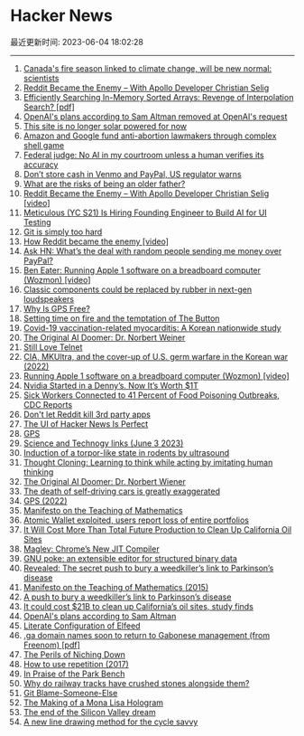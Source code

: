 # Hacker News

最近更新时间: 2023-06-04 18:02:28

--- 
1. [Canada's fire season linked to climate change, will be new normal: scientists](https://www.ctvnews.ca/canada/canada-s-unprecedented-fire-season-linked-to-climate-change-will-be-the-new-normal-scientists-1.6425110) 
2. [Reddit Became the Enemy – With Apollo Developer Christian Selig](https://www.youtube.com/watch?v=Ypwgu1BpaO0) 
3. [Efficiently Searching In-Memory Sorted Arrays: Revenge of Interpolation Search? [pdf]](https://pages.cs.wisc.edu/~chronis/files/efficiently_searching_sorted_arrays.pdf) 
4. [OpenAI's plans according to Sam Altman removed at OpenAI's request](https://humanloop.com/blog/openai-plans) 
5. [This site is no longer solar powered for now](https://www.andrewjvpowell.com/articles/this-site-is-no-longer-solar-powered-for-now/) 
6. [Amazon and Google fund anti-abortion lawmakers through complex shell game](https://www.theguardian.com/world/2023/jun/03/anti-abortion-lawmakers-donation-amazon-google-comcast) 
7. [Federal judge: No AI in my courtroom unless a human verifies its accuracy](https://arstechnica.com/tech-policy/2023/05/federal-judge-no-ai-in-my-courtroom-unless-a-human-verifies-its-accuracy/) 
8. [Don’t store cash in Venmo and PayPal, US regulator warns](https://www.cnn.com/2023/06/02/investing/payment-apps-safety/index.html) 
9. [What are the risks of being an older father?](https://www.bbc.com/future/article/20230602-what-are-the-risks-of-being-an-older-father) 
10. [Reddit Became the Enemy – With Apollo Developer Christian Selig [video]](https://www.youtube.com/watch?v=Ypwgu1BpaO0) 
11. [Meticulous (YC S21) Is Hiring Founding Engineer to Build AI for UI Testing](https://news.ycombinator.com/item?id=36178320) 
12. [Git is simply too hard](https://changelog.com/posts/git-is-simply-too-hard) 
13. [How Reddit became the enemy [video]](https://www.youtube.com/watch?v=Ypwgu1BpaO0) 
14. [Ask HN: What’s the deal with random people sending me money over PayPal?](https://news.ycombinator.com/item?id=36179196) 
15. [Ben Eater: Running Apple 1 software on a breadboard computer (Wozmon) [video]](https://www.youtube.com/watch?v=HlLCtjJzHVI) 
16. [Classic components could be replaced by rubber in next-gen loudspeakers](https://www.polytechnique-insights.com/en/columns/science/loudspeakers-new-materials-in-acoustics/) 
17. [Why Is GPS Free?](https://old.reddit.com/r/AskHistorians/comments/13y7ee7/why_is_gps_free/) 
18. [Setting time on fire and the temptation of The Button](https://www.oneusefulthing.org/p/setting-time-on-fire-and-the-temptation) 
19. [Covid-19 vaccination-related myocarditis: A Korean nationwide study](https://academic.oup.com/eurheartj/advance-article/doi/10.1093/eurheartj/ehad339/7188747) 
20. [The Original AI Doomer: Dr. Norbert Weiner](https://newsletter.pessimistsarchive.org/p/the-original-ai-doomer-dr-norbert) 
21. [Still Love Telnet](https://bash-prompt.net/guides/telnet/) 
22. [CIA, MKUltra, and the cover-up of U.S. germ warfare in the Korean war (2022)](https://jeff-kaye.medium.com/cia-mkultra-and-the-cover-up-of-u-s-germ-warfare-in-the-korean-war-3e3cce505d35) 
23. [Running Apple 1 software on a breadboard computer (Wozmon) [video]](https://www.youtube.com/watch?v=HlLCtjJzHVI) 
24. [Nvidia Started in a Denny’s. Now It’s Worth $1T](https://www.wsj.com/articles/nvidia-ai-chips-jensen-huang-dennys-d3226926) 
25. [Sick Workers Connected to 41 Percent of Food Poisoning Outbreaks, CDC Reports](https://www.smithsonianmag.com/smart-news/sick-workers-connected-to-41-percent-of-food-poisoning-outbreaks-cdc-reports-180982283/) 
26. [Don't let Reddit kill 3rd party apps](https://old.reddit.com/r/Save3rdPartyApps/comments/13yh0jf/dont_let_reddit_kill_3rd_party_apps/) 
27. [The UI of Hacker News Is Perfect](https://news.ycombinator.com/item?id=36180051) 
28. [GPS](https://ciechanow.ski/gps/) 
29. [Science and Technogy links (June 3 2023)](https://lemire.me/blog/2023/06/03/science-and-technogy-links-june-3-2023/) 
30. [Induction of a torpor-like state in rodents by ultrasound](https://www.livescience.com/health/consciousness/scientists-may-be-able-to-put-mars-bound-astronauts-into-suspended-animation-using-sound-waves-mouse-study-suggests) 
31. [Thought Cloning: Learning to think while acting by imitating human thinking](https://arxiv.org/abs/2306.00323) 
32. [The Original AI Doomer: Dr. Norbert Wiener](https://newsletter.pessimistsarchive.org/p/the-original-ai-doomer-dr-norbert) 
33. [The death of self-driving cars is greatly exaggerated](https://www.understandingai.org/p/the-death-of-self-driving-cars-is) 
34. [GPS (2022)](https://ciechanow.ski/gps/) 
35. [Manifesto on the Teaching of Mathematics](https://intellectualmathematics.com/manifesto/) 
36. [Atomic Wallet exploited, users report loss of entire portfolios](https://cointelegraph.com/news/atomic-wallet-exploited-users-report-loss-of-entire-portfolios) 
37. [It Will Cost More Than Total Future Production to Clean Up California Oil Sites](https://www.propublica.org/article/cost-of-california-oil-cleanup-exceeds-industry-profits) 
38. [Maglev: Chrome’s New JIT Compiler](https://blog.chromium.org/2023/06/how-chrome-achieved-high-scores-on.html) 
39. [GNU poke: an extensible editor for structured binary data](http://www.jemarch.net/poke) 
40. [Revealed: The secret push to bury a weedkiller’s link to Parkinson’s disease](https://www.theguardian.com/us-news/2023/jun/02/paraquat-parkinsons-disease-research-syngenta-weedkiller) 
41. [Manifesto on the Teaching of Mathematics (2015)](https://intellectualmathematics.com/manifesto/) 
42. [A push to bury a weedkiller’s link to Parkinson’s disease](https://www.theguardian.com/us-news/2023/jun/02/paraquat-parkinsons-disease-research-syngenta-weedkiller) 
43. [It could cost $21B to clean up California’s oil sites, study finds](https://www.propublica.org/article/cost-of-california-oil-cleanup-exceeds-industry-profits) 
44. [OpenAI's plans according to Sam Altman](https://web.archive.org/web/20230601000258/https://website-nm4keew22-humanloopml.vercel.app/blog/openai-plans) 
45. [Literate Configuration of Elfeed](https://michal.sapka.me/2023/elfeed-literate-config/) 
46. [.ga domain names soon to return to Gabonese management (from Freenom) [pdf]](https://www.afnic.fr/wp-media/uploads/2023/05/ga-domain-names-soon-to-return-to-Gabonese-management-1.pdf) 
47. [The Perils of Niching Down](https://www.ungatedcreative.com/p/the-perils-of-niching-down) 
48. [How to use repetition (2017)](https://blog.oup.com/2017/06/repetition-linguistics/) 
49. [In Praise of the Park Bench](https://lithub.com/a-place-of-both-solitude-and-belonging-in-praise-of-the-park-bench/) 
50. [Why do railway tracks have crushed stones alongside them?](https://www.alpharail.co.nz/why-do-railway-tracks-have-crushed-stones-alongside-them/) 
51. [Git Blame-Someone-Else](https://github.com/jayphelps/git-blame-someone-else) 
52. [The Making of a Mona Lisa Hologram](https://publishing.aip.org/publications/latest-content/the-making-of-a-mona-lisa-hologram/) 
53. [The end of the Silicon Valley dream](https://www.spectator.co.uk/article/the-end-of-the-silicon-valley-dream/) 
54. [A new line drawing method for the cycle savvy](http://www.quiss.org/boo/) 
